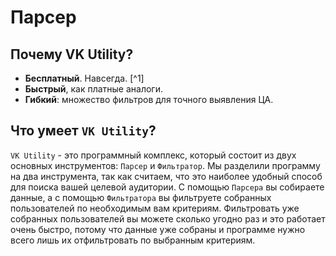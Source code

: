 # Парсер


## Почему VK Utility?
- **Бесплатный**. Навсегда. [^1]
- **Быстрый**, как платные аналоги.
- **Гибкий**: множество фильтров для точного выявления ЦА.

## Что умеет `VK Utility`?
`VK Utility` - это программный комплекс, который состоит из двух основных инструментов: `Парсер` и `Фильтратор`. Мы разделили программу на два инструмента, так как считаем, что это  наиболее удобный способ для поиска вашей целевой аудитории.  С помощью `Парсера` вы собираете данные, а с помощью `Фильтратора` вы фильтруете собранных пользователей по необходимым вам критериям. Фильтровать уже собранных пользователей вы можете сколько угодно раз и это работает очень быстро, потому что данные уже собраны и программе нужно всего лишь их отфильтровать по выбранным критериям.